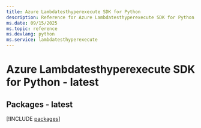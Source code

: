 ```yaml
---
title: Azure Lambdatesthyperexecute SDK for Python
description: Reference for Azure Lambdatesthyperexecute SDK for Python
ms.date: 09/15/2025
ms.topic: reference
ms.devlang: python
ms.service: lambdatesthyperexecute
---
```

# Azure Lambdatesthyperexecute SDK for Python - latest
## Packages - latest
[!INCLUDE [packages](lambdatesthyperexecute-index.md)]